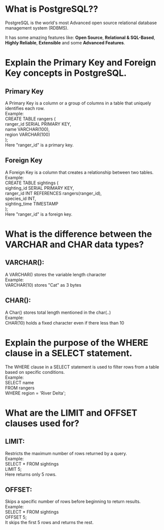 # What is PostgreSQL??

PostgreSQL is the world's most Advanced open source relational database management system (RDBMS). <br>

It has some amazing features like: <b>Open Source</b>, <b>Relational & SQL-Based</b>, <b>Highly Reliable</b>, <b>Extensible</b> and some <b>Advanced Features</b>.

# Explain the Primary Key and Foreign Key concepts in PostgreSQL.

## Primary Key

A Primary Key is a column or a group of columns in a table that uniquely identifies each row. <br>
Example: <br>
CREATE TABLE rangers (<br>
ranger_id SERIAL PRIMARY KEY,<br>
name VARCHAR(100),<br>
region VARCHAR(100)<br>
); <br>
Here "ranger_id" is a primary key.

## Foreign Key

A Foreign Key is a column that creates a relationship between two tables.<br>
Example:<br>
CREATE TABLE sightings (<br>
sighting_id SERIAL PRIMARY KEY,<br>
ranger_id INT REFERENCES rangers(ranger_id),<br>
species_id INT,<br>
sighting_time TIMESTAMP<br>
);<br>
Here "ranger_id" is a foreign key.

# What is the difference between the VARCHAR and CHAR data types?

## VARCHAR():

A VARCHAR() stores the variable length character<br>
Example:<br>
VARCHAR(10) stores "Cat" as 3 bytes

## CHAR():

A Char() stores total length mentioned in the char(..) <br>
Example: <br>
CHAR(10) holds a fixed character even if there less than 10

# Explain the purpose of the WHERE clause in a SELECT statement.

The WHERE clause in a SELECT statement is used to filter rows from a table based on specific conditions.<br>
Example: <br>
SELECT name <br>
FROM rangers <br>
WHERE region = 'River Delta';

# What are the LIMIT and OFFSET clauses used for?

## LIMIT:

Restricts the maximum number of rows returned by a query.<br>
Example: <br>
SELECT \* FROM sightings <br>
LIMIT 5; <br>
Here returns only 5 rows.

## OFFSET:

Skips a specific number of rows before beginning to return results.<br>
Example: <br>
SELECT \* FROM sightings <br>
OFFSET 5; <br>
It skips the first 5 rows and returns the rest.
